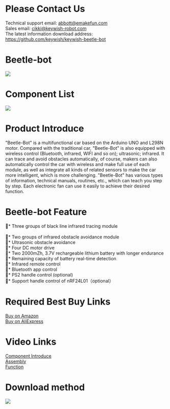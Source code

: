 # Please Contact Us
Technical support email: abbott@emakefun.com </br>
Sales email: cikki@keywish-robot.com</br>
The latest information download address: https://github.com/keywish/keywish-beetle-bot
# Beetle-bot
![](https://github.com/keywish/keywish-beetle-bot/blob/master/beetle.png)</br>
# Component List
![](https://github.com/keywish/keywish-beetle-bot/blob/master/Component%20list.png)
# Product Introduce
"Beetle-Bot" is a multifunctional car based on the Arduino UNO and L298N motor. Compared with the traditional car, "Beetle-Bot" is also equipped with wireless control (Bluetooth, infrared, WIFI and so on); ultrasonic; infrared. It can trace and avoid obstacles automatically, of course, makers can also automatically control the car with wireless and make full use of each module, as well as integrate all kinds of related sensors to make the car more intelligent, which is more challenging. "Beetle-Bot" has various types of information, technical manuals, routines, etc., which can teach you step by step. Each electronic fan can use it easily to achieve their desired function.
# Beetle-bot Feature
*	Three groups of black line infrared tracing module</br></br>
*  Two groups of infrared obstacle avoidance module</br>
*  Ultrasonic obstacle avoidance</br>
*  Four DC motor drive</br>
*  Two 2000mZh, 3.7V rechargeable lithium battery with longer endurance</br>
*  Remaining capacity of battery real-time detection</br>
*  Infrared remote control</br>
*  Bluetooth app control </br>
*  PS2 handle control (optional)</br>
*  Support handle control of nRF24L01（optional）</br>

# Required Best Buy Links
[Buy on Amazon]( https://www.amazon.com/dp/B07G998XDC) </br>
[Buy on AliExpress]( https://www.aliexpress.com/store/product/Robot-for-Arduino-UNO-R3-Smart-Cars-Super-Starter-Kit-Ultrasonic-Infrared-APP-RC-Remote-Control/3269016_32918589051.html)
# Video Links
[Component Introduce](https://www.youtube.com/watch?v=tGq_VgoH-oo)</br>
[Assembly](https://www.youtube.com/watch?v=gOU1O_FS9EA)</br>
[Function](https://www.youtube.com/watch?v=w8XnR46ySug)</br>

# Download method
![](https://github.com/keywish/keywish-beetle-bot/blob/master/Image.png)
